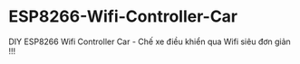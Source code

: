 # ESP8266-Wifi-Controller-Car
DIY ESP8266 Wifi Controller Car - Chế xe điều khiển qua Wifi siêu đơn giản !!!
